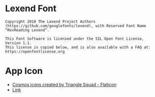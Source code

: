 # Lexend Font

```
Copyright 2018 The Lexend Project Authors (https://github.com/googlefonts/lexend), with Reserved Font Name “RevReading Lexend”.

This Font Software is licensed under the SIL Open Font License, Version 1.1.
This license is copied below, and is also available with a FAQ at:
https://openfontlicense.org
```

# App Icon

- <a href="https://www.flaticon.com/free-icons/cosmos" title="cosmos icons">Cosmos icons created by
  Triangle Squad - Flaticon</a>
- [Link](https://www.flaticon.com/free-icon/space_5648014?term=cosmos&related_id=5648014)
